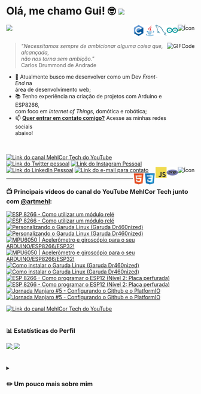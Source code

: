 <!--
    Olá querido/querida/queride visitante! Neste documento README.md, você verá vários comentários a respeito dos elementos presentes aqui em Markdown e em HTML/CSS, com o intuito de facilitar o entendimento da estrutura desse documento e consequentemente para poder servir de base para qualquer um que queira montar o seu README.md próprio.
    Fique à vontade, e espero que te ajude a criar uma "homepage" bem bonita e completa para o seu GitHub!

    OBS.: Esse meu readme.md foi inspirada no da "@rafaballerini". Muito obrigado, Rafa!
-->

# Olá, me chamo Gui! 🤓 <img src="https://github.com/gui-cordeiro/gui-cordeiro/assets/83349463/d7fcfeb5-334b-4b4d-ab73-a460a935d004" height="30px"/>

<span>
    <!-- Este é o banner de boas vindas em GIF (do "Bem-vindo/Bem-vinda/Bem-vinde"), feita por mim mesmo no site Canva! -->
    <img align="left" src="https://user-images.githubusercontent.com/83349463/213604596-4d8e04ce-7746-4055-b80b-c1994c4c00bd.gif"/>
    <!-- Este é um ícone transparente - ele é necessário para seja possível "centralizar" os demais ícones das linguagens que virão a seguir. Em poucas palavras: "Gambiarra a gente aceita. O que a gente não aceita é a derrota. 😎" -->
    <a href="#"><img align="right" alt="Ícone transparente" width="45em" height="20em" src="https://user-images.githubusercontent.com/83349463/151667763-eed1f9e2-ff23-462e-be41-a6046ad8434a.png"/></a>
    <!-- Este são os ícones das linguagens/frameworks/ferramentas nos quais tenho experiência, e que estão situados na parte superior do GIF à direita e exibidos de trás pra frente. Para mais ícones de outras linguagens, acesse este repositório: "https://github.com/devicons/devicon/tree/master/icons" -->
    <a href="https://www.arduino.cc/reference/pt/"><img align="right" alt="Ícone do Arduino" width="30em" src="https://github.com/devicons/devicon/blob/master/icons/arduino/arduino-original.svg"/></a>
    <a href="https://dev.mysql.com/doc/"><img align="right" alt="Ícone do MySQL" width="30em" src="https://github.com/devicons/devicon/blob/master/icons/mysql/mysql-original.svg"/></a>
    <a href="https://docs.oracle.com/en/java/"><img align="right" alt="Ícone do Java" width="30em" src="https://github.com/devicons/devicon/blob/master/icons/java/java-original.svg"/></a>
    <a href="https://www.ibm.com/docs/pt/i/7.2?topic=languages-c-c"><img align="right" alt="Ícone do C" width="30em" src="https://github.com/devicons/devicon/blob/master/icons/c/c-original.svg"/></a><br>
</span>

<br>

<!-- Este é o GIF da direita, feita pela JetBrains. Achei no site GIPHY. -->
<a href="https://media.giphy.com/media/R03zWv5p1oNSQd91EP/giphy.gif"><img align="right" height="300em" alt="GIFCode" src="https://user-images.githubusercontent.com/83349463/213545358-5bc13699-5fc5-40ce-af6b-3410f0d98d98.gif"></a>

> *"Necessitamos sempre de ambicionar alguma coisa que, alcançada,<br>não nos torna sem ambição."* <br>
> Carlos Drummond de Andrade
<ul>
    <li>🧠 Atualmente busco me desenvolver como um Dev <em>Front-End</em> na<br>área de desenvolvimento web;
    <li>📚 Tenho experiência na criação de projetos com Arduino e ESP8266,<br>com foco em <em>Internet of Things</em>, domótica e robótica;
    <li>📫 <strong><a href="mailto: guisg.cordeiro@gmail.com">Quer entrar em contato comigo?</a></strong> Acesse as minhas redes sociais<br>abaixo!
</ul>
<br><br>

<!--    
    O modelo do botão funciona na forma de URL. Copie e altere os valores a seguir que estão entre aspas. Lembre-se de RETIRÁ-LAS para que o botão seja criado:
    
    https://img.shields.io/badge/-"NOME_PERSONALIZADO"-"COR_DE_FUNDO_DO_BOTÃO"?style=for-the-badge&logo="LOGO_DO_SITE"&logoColor="COR DA LETRA"

    - NOME_PERSONALIZADO: O conteúdo escrito do botão. Pode escrever qualquer coisa mesmo;
    - COR_DE_FUNDO_DO_BOTÃO: A cor de fundo do botão. Pode ser escrito em inglês (como "red" ou "blue") ou em hexadecimal no formato "%23FFFFFF" (como "%23FF0000" para vermelho, ou "%230000FF" para azul);
    - LOGO_DO_SITE: Irá obter a logo do site desejado para o botão. Basta escrever apenas "instagram", "youtube", "github", etc.;
    - COR DA LETRA: A cor do nome personalizado e da logo do botão. Pode ser escrito em inglês (como "white") ou em hexadecimal no formato "%23FFFFFF" (como "%23FF0000" para vermelho, ou "%230000FF" para azul).

    Para mais informações, acesse o site "https://shields.io/".
-->
<span>
    <!-- Botão do YouTube e seu link direto -->
    <a href="https://bit.ly/MehlCorTechYT"><img src="https://img.shields.io/badge/-YouTube-%23EA4335?style=for-the-badge&logo=youtube&logoColor=white" alt="Link do canal MehlCor Tech do YouTube"></a>
    <!-- Botão do Twitter/X e seu link direto -->
    <a href="https://bit.ly/3KvevsH"><img src="https://img.shields.io/badge/-Twitter-%2300ACEE?style=for-the-badge&logo=twitter&logoColor=white" alt="Link do Twitter pessoal"></a>
    <!-- Botão do Instagram e seu link direto -->
    <a href="https://bit.ly/47eH6we"><img src="https://img.shields.io/badge/-Instagram-%23E4405F?style=for-the-badge&logo=instagram&logoColor=white" alt="Link do Instagram Pessoal"></a>
    <!-- Botão do LinkedIn e seu link direto -->
    <a href="https://bit.ly/3vkdnyw"><img src="https://img.shields.io/badge/-LinkedIn-%230077B5?style=for-the-badge&logo=linkedin&logoColor=white" alt="Link do LinkedIn Pessoal"></a>
    <!-- Botão do Gmail e seu link direto para entrar em contato -->
    <a href="mailto: guisg.cordeiro@gmail.com"><img src="https://img.shields.io/badge/-Gmail-%23bf0d00?style=for-the-badge&logo=gmail&logoColor=white" alt="Link do e-mail para contato"></a>
</span>

<span>
    <!-- Este é um outro ícone transparente que irá "centralizar" os ícones seguintes -->
    <a href="#"><img align="right" alt="Ícone transparente" width="45em" height="20em" src="https://user-images.githubusercontent.com/83349463/151667763-eed1f9e2-ff23-462e-be41-a6046ad8434a.png"/></a>
    <!-- Este são os ícones das linguagens nas quais tenho experiência situados na parte inferior do GIF à direita -->
    <a href="https://www.php.net/docs.php"><img align="right" alt="Ícone do PHP" width="30em"src="https://github.com/devicons/devicon/blob/master/icons/php/php-original.svg"/></a>
    <a href="https://developer.mozilla.org/pt-BR/docs/Web/JavaScript/Reference"><img align="right" alt="Ícone do JavaScript" width="30px" src="https://github.com/devicons/devicon/blob/master/icons/javascript/javascript-original.svg"/></a>
    <a href="https://developer.mozilla.org/pt-BR/docs/Web/CSS/Reference"><img align="right" alt="Ícone das CSS" width="30em" src="https://github.com/devicons/devicon/blob/master/icons/css3/css3-original.svg"/></a>
    <a href="https://developer.mozilla.org/pt-BR/docs/Web/HTML/Reference"><img align="right" alt="Ícone da HTML" width="30em" src="https://github.com/devicons/devicon/blob/master/icons/html5/html5-original.svg"/></a>
</span>

---

### 📺 Principais vídeos do canal do YouTube MehlCor Tech junto com [@artmehl](https://github.com/artmehl):
<!-- BEGIN YOUTUBE-CARDS -->
[![ESP 8266 - Como utilizar um módulo relé](https://ytcards.demolab.com/?id=6eYc6gmlF9U&title=ESP+8266+-+Como+utilizar+um+m%C3%B3dulo+rel%C3%A9&lang=ptbr&timestamp=1678572002&background_color=%230d1117&title_color=%23ffffff&stats_color=%23dedede&max_title_lines=2&width=250&border_radius=5&duration=1444 "ESP 8266 - Como utilizar um módulo relé")](https://www.youtube.com/watch?v=6eYc6gmlF9U#gh-dark-mode-only)[![ESP 8266 - Como utilizar um módulo relé](https://ytcards.demolab.com/?id=6eYc6gmlF9U&title=ESP+8266+-+Como+utilizar+um+m%C3%B3dulo+rel%C3%A9&lang=ptbr&timestamp=1678572002&background_color=%23ffffff&title_color=%2324292f&stats_color=%2357606a&max_title_lines=2&width=250&border_radius=5&duration=1444 "ESP 8266 - Como utilizar um módulo relé")](https://www.youtube.com/watch?v=6eYc6gmlF9U#gh-light-mode-only)
[![Personalizando o Garuda Linux (Garuda Dr460nized)](https://ytcards.demolab.com/?id=UlA3xTt6S2Q&title=Personalizando+o+Garuda+Linux+%28Garuda+Dr460nized%29&lang=ptbr&timestamp=1675004427&background_color=%230d1117&title_color=%23ffffff&stats_color=%23dedede&max_title_lines=2&width=250&border_radius=5&duration=641 "Personalizando o Garuda Linux (Garuda Dr460nized)")](https://www.youtube.com/watch?v=UlA3xTt6S2Q#gh-dark-mode-only)[![Personalizando o Garuda Linux (Garuda Dr460nized)](https://ytcards.demolab.com/?id=UlA3xTt6S2Q&title=Personalizando+o+Garuda+Linux+%28Garuda+Dr460nized%29&lang=ptbr&timestamp=1675004427&background_color=%23ffffff&title_color=%2324292f&stats_color=%2357606a&max_title_lines=2&width=250&border_radius=5&duration=641 "Personalizando o Garuda Linux (Garuda Dr460nized)")](https://www.youtube.com/watch?v=UlA3xTt6S2Q#gh-light-mode-only)
[![MPU6050 | Acelerômetro e giroscópio para o seu ARDUINO/ESP8266/ESP32!](https://ytcards.demolab.com/?id=ibVH8V2EwEg&title=MPU6050+%7C+Aceler%C3%B4metro+e+girosc%C3%B3pio+para+o+seu+ARDUINO%2FESP8266%2FESP32%21&lang=ptbr&timestamp=1674918035&background_color=%230d1117&title_color=%23ffffff&stats_color=%23dedede&max_title_lines=2&width=250&border_radius=5&duration=1082 "MPU6050 | Acelerômetro e giroscópio para o seu ARDUINO/ESP8266/ESP32!")](https://www.youtube.com/watch?v=ibVH8V2EwEg#gh-dark-mode-only)[![MPU6050 | Acelerômetro e giroscópio para o seu ARDUINO/ESP8266/ESP32!](https://ytcards.demolab.com/?id=ibVH8V2EwEg&title=MPU6050+%7C+Aceler%C3%B4metro+e+girosc%C3%B3pio+para+o+seu+ARDUINO%2FESP8266%2FESP32%21&lang=ptbr&timestamp=1674918035&background_color=%23ffffff&title_color=%2324292f&stats_color=%2357606a&max_title_lines=2&width=250&border_radius=5&duration=1082 "MPU6050 | Acelerômetro e giroscópio para o seu ARDUINO/ESP8266/ESP32!")](https://www.youtube.com/watch?v=ibVH8V2EwEg#gh-light-mode-only)
[![Como instalar o Garuda Linux (Garuda Dr460nized)](https://ytcards.demolab.com/?id=fFp5DAzT-JI&title=Como+instalar+o+Garuda+Linux+%28Garuda+Dr460nized%29&lang=ptbr&timestamp=1674217815&background_color=%230d1117&title_color=%23ffffff&stats_color=%23dedede&max_title_lines=2&width=250&border_radius=5&duration=1490 "Como instalar o Garuda Linux (Garuda Dr460nized)")](https://www.youtube.com/watch?v=fFp5DAzT-JI#gh-dark-mode-only)[![Como instalar o Garuda Linux (Garuda Dr460nized)](https://ytcards.demolab.com/?id=fFp5DAzT-JI&title=Como+instalar+o+Garuda+Linux+%28Garuda+Dr460nized%29&lang=ptbr&timestamp=1674217815&background_color=%23ffffff&title_color=%2324292f&stats_color=%2357606a&max_title_lines=2&width=250&border_radius=5&duration=1490 "Como instalar o Garuda Linux (Garuda Dr460nized)")](https://www.youtube.com/watch?v=fFp5DAzT-JI#gh-light-mode-only)
[![ESP 8266 - Como programar o ESP12 (Nível 2: Placa perfurada)](https://ytcards.demolab.com/?id=OvrxyMAQR4s&title=ESP+8266+-+Como+programar+o+ESP12+%28N%C3%ADvel+2%3A+Placa+perfurada%29&lang=ptbr&timestamp=1673557215&background_color=%230d1117&title_color=%23ffffff&stats_color=%23dedede&max_title_lines=2&width=250&border_radius=5&duration=1511 "ESP 8266 - Como programar o ESP12 (Nível 2: Placa perfurada)")](https://www.youtube.com/watch?v=OvrxyMAQR4s#gh-dark-mode-only)[![ESP 8266 - Como programar o ESP12 (Nível 2: Placa perfurada)](https://ytcards.demolab.com/?id=OvrxyMAQR4s&title=ESP+8266+-+Como+programar+o+ESP12+%28N%C3%ADvel+2%3A+Placa+perfurada%29&lang=ptbr&timestamp=1673557215&background_color=%23ffffff&title_color=%2324292f&stats_color=%2357606a&max_title_lines=2&width=250&border_radius=5&duration=1511 "ESP 8266 - Como programar o ESP12 (Nível 2: Placa perfurada)")](https://www.youtube.com/watch?v=OvrxyMAQR4s#gh-light-mode-only)
[![Jornada Manjaro #5 - Configurando o Github e o PlatformIO](https://ytcards.demolab.com/?id=5xBNUDOqPsM&title=Jornada+Manjaro+%235+-+Configurando+o+Github+e+o+PlatformIO&lang=ptbr&timestamp=1667833204&background_color=%230d1117&title_color=%23ffffff&stats_color=%23dedede&max_title_lines=2&width=250&border_radius=5&duration=1326 "Jornada Manjaro #5 - Configurando o Github e o PlatformIO")](https://www.youtube.com/watch?v=5xBNUDOqPsM#gh-dark-mode-only)[![Jornada Manjaro #5 - Configurando o Github e o PlatformIO](https://ytcards.demolab.com/?id=5xBNUDOqPsM&title=Jornada+Manjaro+%235+-+Configurando+o+Github+e+o+PlatformIO&lang=ptbr&timestamp=1667833204&background_color=%23ffffff&title_color=%2324292f&stats_color=%2357606a&max_title_lines=2&width=250&border_radius=5&duration=1326 "Jornada Manjaro #5 - Configurando o Github e o PlatformIO")](https://www.youtube.com/watch?v=5xBNUDOqPsM#gh-light-mode-only)
<!-- END YOUTUBE-CARDS -->
<a href="https://bit.ly/MehlCorTechYT"><img src="https://img.shields.io/badge/-Mais%20v%C3%ADdeos%20de%20MehlCor%20Tech-%23EA4335?style=for-the-badge&logo=youtube&logoColor=white" alt="Link do canal MehlCor Tech do YouTube"></a>

#

### 📊 Estatísticas do Perfil
<!-- Este são as tabelas de estatísticas do meu perfil. Para mais detalhes sobre como criar e personalizar as suas próprias tabelas, visite o repositório "https://github.com/anuraghazra/github-readme-stats" -->
<div align="left">
    <a href="https://github.com/anuraghazra/github-readme-stats">
        <img height="200em" src="https://github-readme-stats.vercel.app/api?username=gui-cordeiro&theme=calm_pink&include_all_commits=true&show_icons=true&locale=pt-br&PAT_01">
        <img height="200em" src="https://github-readme-stats.vercel.app/api/top-langs/?username=gui-cordeiro&theme=calm_pink&layout=compact&locale=pt-br&langs_count=7&PAT_01">
    </a>
</div>

#

<details>
    <summary><h3>✏️ Um pouco mais sobre mim</h3></summary>
Meu nome é Guilherme Cordeiro, sou técnico em Informática formado pelo Instituto Federal do Paraná e tenho interesse em seguir na área de desenvolvimento web Front End. Durante o curso técnico, pude estudar:

- Diversas linguagens de programação e de marcação, como C, Java, PHP, MySQL, HTML, CSS e JavaScript, além de poder desenvolver aplicações Android com o Android Studio;
- A como gerenciar corretamente a criação de um software a partir das etapas de planejamento, gerenciamento, construção, implementação e manutenção de um projeto;
- A como desenvolver ideias e utilizá-las como fonte para a criação de projetos inovadores (através dos conhecimentos técnicos adquiridos e, sobretudo, da criatividade), com o objetivo de solucionar problemas no contexto social de maneira inteligente e sustentável.

Citarei alguns projetos no qual eu desenvolvi em conjunto com outros colegas (todos eles desenvolvidos com microcontroladores Arduino e ESP8266): 

 - A implementação de um sistema de automação residencial de baixo custo, com monitoramento local via servidor web (projeto criado e apresentado sob a forma de Trabalho de Conclusão de Curso); e
 - A implementação de uma estação meteorológica de baixo custo para monitoramento climático de locais remotos (particularmente áreas rurais) e/ou de difícil acesso, via aplicativo móvel. Este projeto, por sua vez, obteve diversos prêmios em vários eventos e workshops, tais como:

     - 1º lugar na "11ª Mostra de Soluções Para Uma Vida Melhor", organizada pelo Colégio Positivo em Curitiba - PR, na categoria "Melhor Estande";
     - 1º lugar no 8º Fórum Internacional Ecoinovar, realizado em Santa Maria - RS, na categoria "Ensino Técnico".
</details>
<!-- Feito com ❤️ por Gui Cordeiro -->
